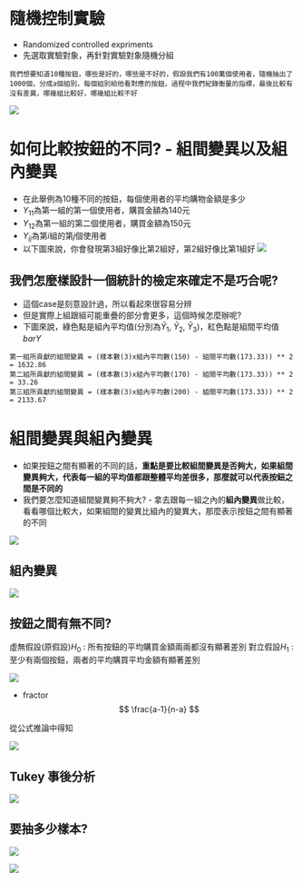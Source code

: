 # 隨機控制實驗
* Randomized controlled expriments
* 先選取實驗對象，再針對實驗對象隨機分組
```
我們想要知道10種按鈕，哪些是好的，哪些是不好的，假設我們有100萬個使用者，隨機抽出了1000個，分成a個組別，每個組別給他看對應的按鈕，過程中我們紀錄衡量的指標，最後比較有沒有差異，哪幾組比較好，哪幾組比較不好
```
<img src='./images/chp4_1.png'></img>

# 如何比較按鈕的不同? - 組間變異以及組內變異
* 在此舉例為10種不同的按鈕，每個使用者的平均購物金額是多少
* $Y_{11}$為第一組的第一個使用者，購買金額為140元
* $Y_{12}$為第一組的第二個使用者，購買金額為150元
* $Y_{ij}$為第$i$組的第$j$個使用者
* 以下圖來說，你會發現第3組好像比第2組好，第2組好像比第1組好
<img src='./images/chp4_2.png'></img>

## 我們怎麼樣設計一個統計的檢定來確定不是巧合呢?
* 這個case是刻意設計過，所以看起來很容易分辨
* 但是實際上組跟組可能重疊的部分會更多，這個時候怎麼辦呢?
* 下圖來說，綠色點是組內平均值(分別為$\bar{Y}_1$, $\bar{Y}_2$, $\bar{Y}_3$)，紅色點是組間平均值$bar{Y}$
```
第一組所貢獻的組間變異 = (樣本數(3)x組內平均數(150) - 組間平均數(173.33)) ** 2 = 1632.86
第二組所貢獻的組間變異 = (樣本數(3)x組內平均數(170) - 組間平均數(173.33)) ** 2 = 33.26
第三組所貢獻的組間變異 = (樣本數(3)x組內平均數(200) - 組間平均數(173.33)) ** 2 = 2133.67
```
# 組間變異與組內變異
* 如果按鈕之間有顯著的不同的話，**重點是要比較組間變異是否夠大，如果組間變異夠大，代表每一組的平均值都跟整體平均差很多，那麼就可以代表按鈕之間是不同的**
* 我們要怎麼知道組間變異夠不夠大? - 拿去跟每一組之內的**組內變異**做比較，看看哪個比較大，如果組間的變異比組內的變異大，那麼表示按鈕之間有顯著的不同

<img src='./images/chp4_3.png'></img>

## 組內變異

<img src='./images/chp4_4.png'></img>

## 按鈕之間有無不同?
虛無假設(原假設)$H_0$ : 所有按鈕的平均購買金額兩兩都沒有顯著差別
對立假設$H_1$ : 至少有兩個按鈕，兩者的平均購買平均金額有顯著差別

<img src='./images/chp4_6.png'></img>

* fractor 
$$
\frac{a-1}{n-a}
$$

從公式推論中得知

<img src='./images/chp4_7.png'></img>


## Tukey 事後分析

<img src='./images/chp4_8.png'></img>


## 要抽多少樣本?

<img src='./images/chp4_9.png'></img>

<img src='./images/chp4_10.png'></img>


